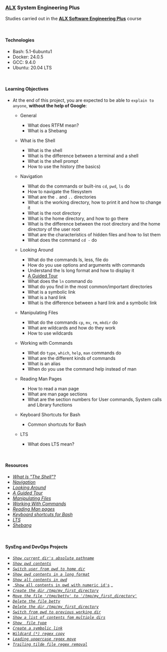 ### [ALX](https://www.alxafrica.com/) System Engineering Plus

Studies carried out in the **[ALX Software Engineering Plus](https://www.alxafrica.com/software-engineering-plus/)** course

<br />

#### Technologies

* Bash:     5.1-6ubuntu1
* Docker:   24.0.5
* GCC:      9.4.0
* Ubuntu:   20.04 LTS

<br />

#### Learning Objectives

* At the end of this project, you are expected to be able to `explain to anyone`, **without the help of Google**:
    * General
        * What does RTFM mean?
        * What is a Shebang

    * What is the Shell
        * What is the shell
        * What is the difference between a terminal and a shell
        * What is the shell prompt
        * How to use the history (the basics)

    * Navigation
        * What do the commands or built-ins `cd`, `pwd`, `ls` do
        * How to navigate the filesystem
        * What are the `.` and `..` directories
        * What is the working directory, how to print it and how to change it
        * What is the root directory
        * What is the home directory, and how to go there
        * What is the difference between the root directory and the home directory of the user root
        * What are the characteristics of hidden files and how to list them
        * What does the command `cd -` do

    * Looking Around
        * What do the commands ls, less, file do
        * How do you use options and arguments with commands
        * Understand the ls long format and how to display it
        * [A Guided Tour](https://linuxcommand.org/lc3_lts0040.php)
        * What does the `ln` command do
        * What do you find in the most common/important directories
        * What is a symbolic link
        * What is a hard link
        * What is the difference between a hard link and a symbolic link

    * Manipulating Files
        * What do the commands `cp`, `mv`, `rm`, `mkdir` do
        * What are wildcards and how do they work
        * How to use wildcards

    * Working with Commands
        * What do `type`, `which`, `help`, `man` commands do
        * What are the different kinds of commands
        * What is an alias
        * When do you use the command help instead of man

    * Reading Man Pages
        * How to read a man page
        * What are man page sections
        * What are the section numbers for User commands, System calls and Library functions

    * Keyboard Shortcuts for Bash
        * Common shortcuts for Bash

    * LTS
        * What does LTS mean?

<br />

#### Resources

* _[What Is "The Shell"?](https://linuxcommand.org/lc3_lts0010.php)_
* _[Navigation](https://linuxcommand.org/lc3_lts0020.php)_
* _[Looking Around](https://linuxcommand.org/lc3_lts0030.php)_
* _[A Guided Tour](https://linuxcommand.org/lc3_lts0040.php)_
* _[Manipulating Files](https://linuxcommand.org/lc3_lts0050.php)_
* _[Working With Commands](https://linuxcommand.org/lc3_lts0060.php)_
* _[Reading Man pages](https://linuxcommand.org/lc3_man_pages/man1.html)_
* _[Keyboard shortcuts for Bash](https://www.howtogeek.com/181/keyboard-shortcuts-for-bash-command-shell-for-ubuntu-debian-suse-redhat-linux-etc/)_
* _[LTS](https://wiki.ubuntu.com/LTS)_
* _[Shebang](https://en.wikipedia.org/wiki/Shebang_%28Unix%29)_

<br />

#### SysEng and DevOps Projects

* _[`Show current dir's absolute pathname`](0-current_working_directory)_
* _[`Show pwd contents`](1-listit)_
* _[`Switch user from pwd to home dir`](2-bring_me_home)_
* _[`Show pwd contents in a long format`](3-list_files)_
* _[`Show all contents in pwd`](4-listmorefiles)_
* _[`Show all contents in pwd with numeric id's`](5-listfilesdigitonly) _
* _[`Create the dir /tmp/my_first_directory`](6-firstdirectory)_
* _[`Move the file '/tmp/betty' to '/tmp/my_first_directory'`](7-movethatfile)_
* _[`Delete the file betty`](8-firstdelete)_
* _[`Delete the dir /tmp/my_first_directory`](9-firstdirdeletion)_
* _[`Switch from pwd to previous working dir`](10-back)_
* _[`Show a list of contents fom multiple dirs`](11-lists)_
* _[`Show  file type`](12-file_type)_
* _[`Create a symbolic link`](13-symbolic_link)_
* _[`Wildcard (*) regex copy`](14-copy_html)_
* _[`Leading uppercase regex move`](100-lets_move)_
* _[`Trailing tilde file regex removal`](101-clean_emacs)_

<br />
